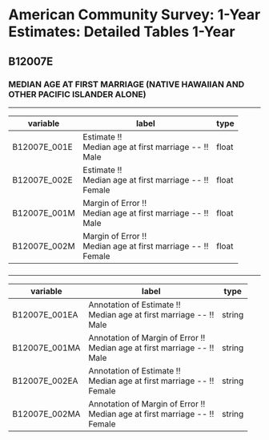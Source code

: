 # American Community Survey: 1-Year Estimates: Detailed Tables 1-Year

## B12007E

### MEDIAN AGE AT FIRST MARRIAGE (NATIVE HAWAIIAN AND OTHER PACIFIC ISLANDER ALONE)

___

| variable | label | type |
| ----- | ----- | ----- |
| B12007E_001E | Estimate !!<br>Median age at first marriage -- !!<br>Male | float |
| B12007E_002E | Estimate !!<br>Median age at first marriage -- !!<br>Female | float |
| B12007E_001M | Margin of Error !!<br>Median age at first marriage -- !!<br>Male | float |
| B12007E_002M | Margin of Error !!<br>Median age at first marriage -- !!<br>Female | float |
### 

___

| variable | label | type |
| ----- | ----- | ----- |
| B12007E_001EA | Annotation of Estimate !!<br>Median age at first marriage -- !!<br>Male | string |
| B12007E_001MA | Annotation of Margin of Error !!<br>Median age at first marriage -- !!<br>Male | string |
| B12007E_002EA | Annotation of Estimate !!<br>Median age at first marriage -- !!<br>Female | string |
| B12007E_002MA | Annotation of Margin of Error !!<br>Median age at first marriage -- !!<br>Female | string |

